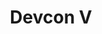 ﻿---
number: 5
title: Devcon V
description: "Devcon 5 brought the Ethereum ecosystem together in Japan in October of 2019 for an event that featured more content and attendees than ever before. In addition to the conference talks, Devcon featured the event's first community run outdoor stage and experiential Park area, a powerful open from the City of Osaka, a celebrity appearance by the world’s most well-known dog, Kabosu (the original “Doge”) and so much more."
location: 'Osaka, Japan'
startDate: 2019-10-08
endDate: 2019-10-11
image_1: ../../../static/assets/uploads/editions/devcon-5_3.png
image_2: ../../../static/assets/uploads/editions/devcon-5_2.png
image_3: ../../../static/assets/uploads/editions/devcon-5_1.png
image_title: ../../../static/assets/uploads/editions/devcon-5_title.png
urls:
  - title: Playlist
    url: /archive/playlists/devcon-5/
---
